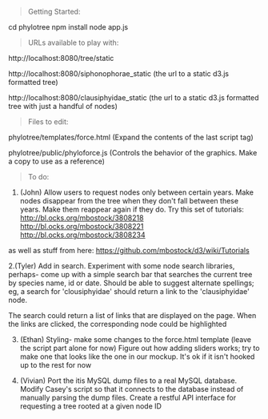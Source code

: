 > Getting Started:

cd phylotree
npm install
node app.js


> URLs available to play with:

http://localhost:8080/tree/static

http://localhost:8080/siphonophorae_static (the url to a static d3.js formatted tree)

http://localhost:8080/clausiphyidae_static (the url to a static d3.js formatted tree with just a handful of nodes)

> Files to edit:

phylotree/templates/force.html (Expand the contents of the last script tag)

phylotree/public/phyloforce.js (Controls the behavior of the graphics. Make a copy to use as a reference)

> To do:

1. (John) Allow users to request nodes only between certain years. Make nodes disappear from the tree when they don't
fall between these years. Make them reappear again if they do. Try this set of tutorials:
http://bl.ocks.org/mbostock/3808218
http://bl.ocks.org/mbostock/3808221
http://bl.ocks.org/mbostock/3808234

as well as stuff from here:
https://github.com/mbostock/d3/wiki/Tutorials

2.(Tyler) Add in search. Experiment with some node search libraries, perhaps- come up with a simple search bar that searches the
  current tree by species name, id or date. Should be able to suggest alternate spellings; eg, a search for 'clousiphyidae'
  should return a link to the 'clausiphyidae' node.

  The search could return a list of links that are displayed on the page. When the links are clicked, the corresponding node
  could be highlighted

3. (Ethan) Styling- make some changes to the force.html template (leave the script part alone for now) Figure out how adding 
   sliders works; try to make one that looks like the one in our mockup. It's ok if it isn't hooked up to the rest for now

4. (Vivian) Port the itis MySQL dump files to a real MySQL database. Modify Casey's script so that it connects to the database
   instead of manually parsing the dump files. Create a restful API interface for requesting a tree rooted at a given node ID
